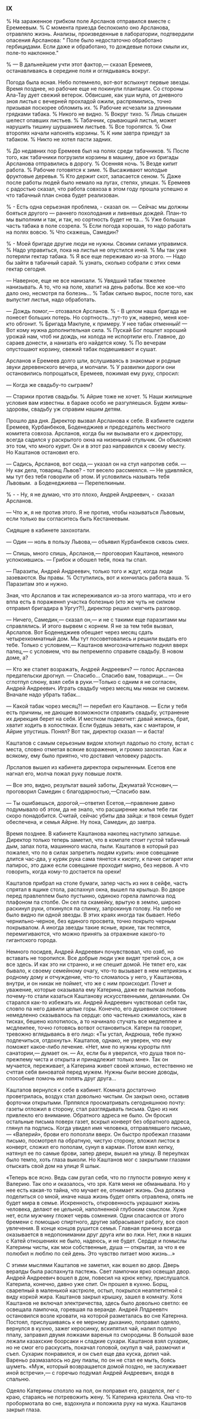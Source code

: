 ### IX

% На зараженное грибком поле Арсланов отправился вместе с Еремеевым.
% С момента приезда беспокоило оно Арсланова, отравляло жизнь.
Анализы, произведенные в лаборатории, подтвердили опасения Арсланова:
" Поле было недостаточно обработано гербицидами.
Если даже и обработано, то дождевые потоки смыли их, поле-то наклонное."

% — В дальнейшем учти этот фактор,— сказал Еремеев, останавливаясь в середине поля и оглядываясь вокруг.

Погода была ясная.
Небо потемнело, вот-вот вспыхнут первые звезды.
Время позднее, но рабочие еще не покинули плантации.
Со стороны Ала-Тау дует свежий ветерок.
Обвисшие, как уши мула, от дневного зноя листья с вечерней прохладой ожили, распрямились, точно призывая поскорее обломить их.
% Рабочие исчезали за длинными грядками табака.
% Никого не видно.
% Вокруг тихо.
% Лишь слышен шелест опавших листьев.
% Табачник, срывающий листья, может нарушить тишину шуршанием листьев.
% Все торопятся.
% Они второпях начали напонять корзины.
% К ним завтра приедут за табаком.
% Никто не хотел пасти задних.

% До недавних пор Еремеев был на полях среди табачников.
% После того, как табачники погрузили корзины в машину, двое из бригады Арсланова отправились в дорогу.
% Осенняя ночь.
% Везде кипит работа.
% Рабочие готовятся к зиме.
% Высаживают молодые фруктовые деревья.
% Кто держит скот, запасается сеном.
% Даже после работы людей было немало на лугах, степях, улицах.
% Еремеев с радостью сказал, что работа совхоза в этом году прошла успешно и что табачный план снова будет реализован.

% - Есть одна серьезная проблема, - сказал он.
— Сейчас мы должны бояться другого — раннего похолодания и ливневых дождей.
План-то мы выполним и так, и так, но сортность будет не та...
% Уже большая часть табака в поле созрела.
% Если погода хорошая, то надо работать на полях вовсю.
% Что скажешь, Самедин?

% - Моей бригаде другие люди не нужны.
Своими силами управимся.
% Надо управиться, пока на листья не опустился иней.
% Мы так уже потеряли гектар табака.
% Я все еще переживаю из-за этого.
— Надо бы зайти в табачный сарай.
% узнать, сколько собрали с этих семи гектар сегодня.

— Наверное, еще не все нанизали.
% Увядший табак тяжелее нанизывать.
А то, что на поле, хватит на день работы.
Все же кое-что дало оно, несмотря па болезнь...
% Табак сильно вырос, после того, как выпустит листья, надо обработать.

— Дождь помог,— отозвался Арсланов.
% - В целом наша бригада не понесет больших потерь.
Но сортность...тут-то уж, наверно, меня кое-кто обгонит.
% Бригада Макпуле, к примеру.
У нее табак отменный!
— Вот кому нужна дополнительная сила.
% Пускай Бог пошлет хороший урожай нам, чтоб ни дождь, ни холода не испортили его.
Главное, до сараев донести, а нанизать его найдется кому.
% По вечерам опустошают корзину, свежий табак подвешивают и сушат.

Арсланов и Еремеев долго шли, вслушиваясь в знакомые и родные звуки деревенского вечера, и молчали.
% У развилки дороги они остановились попрощаться, Еремеев, пожимая ему руку, спросил:

— Когда же свадьбу-то сыграем?

— Старики против свадьбы.
% Айрие тоже не хочет.
% Наши жилищные условия вам известны.
в бараке особо не разгуляешься.
Будем живы-здоровы, свадьбу уж справим нашим детям.

Прошло два дня.
Директор вызвал Арсланова к себе.
В кабинете сидели Еремеев, Курбанбеков, Боденеджиев и председатель местного комитета совхоза.
Арсланов, когда бы ни вызывали его к директору, всегда садился у раскрытого окна на низенький стульчик.
Он объяснял это том, что много курит.
Он и в этот раз направился к своему месту.
Но Каштанов остановил его.

— Садись, Арсланов, вот сюда,— указал он на стул напротив себя.
— Ну как дела, товарищ Львов? - тот весело рассмеялся.
— Не удивляйся, мы тут без тебя говорили об этом.
И условились называть тебя Львовым.
 а Боденеджиева — Перепелкиным.

% - - Ну, я не думаю, что это плохо, Андрей Андреевич, -  сказал Арсланов.

— Что ж, я не против этого.
Я не против, чтобы называться Львовым, если только вы согласитесь быть Кестанеевым.

Сидящие в кабинете захохотали.

— Один — ноль в пользу Львова,— объявил Курбанбеков сквозь смех.

— Спишь, много спишь, Арсланов,— проговорил Каштанов, немного успокоившись.
— Грибок и обошел тебя, пока ты спал.

— Паразиты, Андрей Андреевич, только того и ждут, когда люди зазеваются.
Вы правы.
% Оступились, вот и кончилась работа ваша.
% Паразитам это и нужно.

Зная, что Арслапов и так испереживался из-за этого маптара, что и его вппа есть в пораженнп участка болезнью (кто же чуть не силком отправил бригадира в Ургут?!), директор решил смягчить разговор.

— Ничего, Самедин,— сказал он,— и не с такими еще паразитами мы справлялись.
И этого вырвем с корнем.
Я не за тем тебя вызвал, Арслапов.
Вот Боденеджиев обещает через месяц сдать четырехкомнатный дом.
Мы тут посоветовались и решили выдать его тебе.
Только с условием,— Каштанов многозначительно поднял вверх палец,— с условием, что вы пепремеппо справите свадьбу.
В новом доме, а?

— Кто же стапет возражать, Андрей Андреевич?
— голос Арсланова предательски дрогнул.
— Спасибо...
Спасибо вам, товарищи...
— Он сглотпул слюну, взял себя в руки.—Только с одним я не согласен, Андрей Андреевич.
Играть свадьбу через месяц мы никак не сможем.
Вначале надо убрать табак...

— Какой табак чорез месяц?!
— перебил его Каштанов.
— Если у тебя есть причины, не дающие возможности справить свадьбу, устранение их дирекция берет на себя.
И местком подмогнет: давай женись, брат, хватит ходить в холостяках.
Если будешь зевать, как с мантаром, и Айрие упустишь.
Понял?
Вот так, директор сказал — и баста!

Каштапов с самым серьезным видом хлопнул ладопыо по столу, встал с места, словно отметая всякие возражения, и громко захохотал.
Как и всякому, ему было приятно, что доставил человеку радость.

Лрслапов вышел из кабинета директора окрыленным.
Есетов еле нагнал его, молча пожал руку повыше локтя.

— Все это, видно, результат вашей заботы, Джуматай Усснович,— проговорил Самедин с благодарностью,—Спасибо вам.

— Ты ошибаешься, дорогой,—ответил Есетов,—правление давно подумывало об этом, да не знало, что расширение жилья тебе гак скоро понадобится.
Считай, сейчас убиты два зайца: и твоя семья будет обеспечена, и семья Айрне.
Ну пока, Самедин, до завтра.

Время позднее.
В кабинете Каштанова накопец наступило затишье.
Директор только теперь заметил, что в компате стоит густой табачный дым, запах пота, машинного масла, пыли.
Каштапов в который раз пожалел, что по в силах запретить людям курить: иное совещание длится час-два, у куряк рука сама тянется к кисету, к пачке сигарет или папирос, это даже если совещание проходит мирно, без нервов.
А что говорить, когда кому-то достается па орехи!

Каштапов прибрал на столе бумаги, запер часть из них в сейфе, часть спрятал в ящике стола, распахнул окна, вышел па крыльцо.
Во дворе перед правлеппем было пустынно, одиноко горела лампочка под плафоном па столбе.
Он сел па скамейку, врытую в землю, широко раскинул руки, откинулся па спинку, запрокинув голову.
На пебо не было видно пи одной звезды.
В этих краях иногда так бывает.
Небо чернильно-черное, без единого просвета, точно покрыто черным покрывалом.
А иногда звезды такие ясные, яркие, так теспятся, перемигиваются, что можно принять за отражение какого-то гигантского города.

Немного посидев, Андрей Андреевич почувствовал, что озяб, но вставать не торопился.
Все добрые люди уже видят третий сон, а он все здесь.
И как это ни странно, и не спешит домой.
Не тяпет его, как бывало, к своему семейному очагу, что-то вызывает в нем неприязнь к родному дому и отчуждение, что-то сломалось у него, у Каштанова, внутри, и он никак не поймет, что же с ним происходит.
Почет и уважение, которые оказывала ему Катерина, даже ее пылкая любовь почему-то стали казаться Каштанову искусственными, деланными.
Он старался как-то избежать их.
Андрей Андреевич чувствовал себя так, словпо па него давили целые горы.
Конечпо, его душевное состояние немедленно сказывалось па сердце: опо частенько сжималось, как в тисках, бешено колотилось, а то начинало стучать все медлеппее и мсдлеипее, точно готовясь вотвот остановиться.
Катерн па говорит, тревожно вглядываясь в его лицо:
«Ты устал, Андрюша, тебе пужно подлечиться, отдохнуть».
Каштапов, однако, не уверен, что ему поможет какое-либо лечение.
«Нет, мне по нужны курорты плп санатории,— думает он.
— Ах, если бы я уверился, что душа твоя по-прежпему чиста и открыта и принадлежит только мне».
Так он мучается, переживает, а Катерина живет своей жпзныо, естественно не счптая себя виноватой перед мужем.
Нужны были веские доводы, способные помочь им попять друг друга...

Каштапов вернулся к себе в кабинет.
Комната достаточно проветрилась, воздух стал довольно чистым.
Он закрыл окно, оставив форточки открытыми.
Прппялся просматривать сегодняшнюю почту: газеты отложил в сторону, стал разглядывать письма.
Одно из них привлекло его внимание.
Обратного адреса не было.
Он бросил остальные письма поверх газет, вскрыл конверт без обратного адреса, глянул па подпись.
Когда увидел имя человека, отправлявшего письмо,— «Валерий», брови его поползли вверх.
Он быстро пробежал глазами письмо, посмотрел па обратную, чистую сторону, вложил листок в конверт, сложил его пополам, сунул в карман.
Потом взял кепку, натянул ее по самые брови, запер двери, вышел на улицу.
В переулках было темпо, хоть глаза выколи.
Но Каштанов мог с закрытыми глазами отыскать свой дом на улице Я шлык.

«Теперь все ясно.
Ведь сам ругал себя, что по глупости ровную жену к Валерию.
Так опо и оказалось, что зря.
Катя меня не обманывала.
Но у нее есть какая-то тайна, что мучает ее, отнимает жизнь.
Она должна поделиться со мной, иначе наша жизнь будет опять отравлена, опять не будет мира в семье.
Искренность, откровенность украшают жизнь человека, делают ее цельной, наполненной глубоким смыслом.
Хуже нет, если мужчину гложет червь сомнения.
Одни спасаются от этого бремени с помощью спиртного, другие забрасывают работу, все своп увлечения.
В конце концов рушится семья.
Главная причина всегда оказывается в недопонимании друг друга или во лжи.
Нет, лжи в наших с Катей отношениях не было, надеюсь, и не будет.
Сердце и помыслы Катерины чисты, как мои собственные, душа — открытая, за что я ее полюбил н люблю по сей день.
Это чувство питает мою жизнь...»

С этими мыслями Каштапов не заметил, как вошел во двор.
Дверь верапды была распахнута пастежь.
Свет лампочки ярко освещал двор.
Андрей Андреевич вошел в дом, повесил на крюк кепку, прислушался.
Катерипа, конечно, давно уже спит.
Он прошел в кухню.
Борщ, сварепный в маленькой кастрюле, остыл, покрылся неаппетитной с виду коркой жира.
Каштанов закрыл крышку, зашел в комнату.
Хотя Каштанов не включал электричества, здесь было довольно светло: ее освещала лампочка, горевшая па веранде.
Андрей Лпдреевпч остановился возле кровати, на которой разметалась во сне Катернна.
Постоял, прислушиваясь к ее мерному дыханию, поправил одеяло, вернулся в кухню, зажег керосинку, вскипятил чай, налил полпую ппалу, заправил двумя ложками варенья пз смородины.
В большой вазе лежали казахские боорсаки н сладкие сухари.
Каштанов взял сухарик, но не смог его раскусить, покачал головой, окупул в чай, размочил и съел.
Сухарик понравился, и он съел еще два куска, допил чай.
Вареньо размазалось но дну пиалы, по он не стал ее мыть, боясь шуметь.
«Муж, который возвращается домой поздно, не заслуживает иной встречи»,— с горечыо подумал Андрей Андреевич, входя в спальню.






























































Одеяло Катерины сползло на пол, он поправил его, разделся, лег с краю, стараясь не потревожить жену.
% Катерина кряхтела.
Она что-то пробормотала во сне, вздохнула и положила руку на мужа.
Каштанов закрыл глаза.
